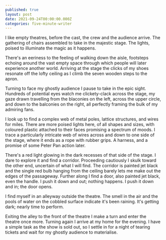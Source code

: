 ```yaml
---
published: true
layout: post
date: 2021-09-24T00:00:00.000Z
categories: five-minute-writer
---
```

I like empty theatres, before the cast, the crew and the audience arrive. The gathering of chairs assembled to take in the majestic stage. The lights, poised to illuminate the magic as it happens.

There's an eeriness to the feeling of walking down the aisle, footsteps echoing around the vast empty space through which people will later experience another world. Arriving at the stage the clicks of my shoes resonate off the lofty ceiling as I climb the seven wooden steps to the apron.

Turning to face my ghostly audience I pause to take in the epic sight. Hundreds of potential eyes watch me clickety-clack across the stage, my gaze drawn travelling from the blaconies on the left, across the upper circle, and down to the balconies on the right, all perfectly framing the bulk of my admiring fans.

I look up to find a complex web of metal poles, lattice structures, and wires for miles. There are more poised lights here, of all shapes and sizes, with coloured plastic attached to their faces promising a spectrum of moods. I trace a particularly intricate web of wires across and down to one side of the stage, where it ends as a rope with rubber grips. A harness, and a promise of some Peter Pan action later.

There's a red light glowing in the dark recesses of that side of the stage. I dare to explore it and find a corridor. Proceeding cautiously I skulk toward the other end, uncertain of what I will find. The corridor is painted jet black and the single red bulb hanging from the ceiling barely lets me make out the edges of the passageway. Further along I find a door, also painted jet black, even the handle. I push it down and out; nothing happens. I push it down and in; the door opens.

I find myself in an alleyway outside the theatre. The smell in the air and the pools of water on the cobbled surface indicate it's been raining. It's getting dark; nearly time to perform.

Exiting the alley to the front of the theatre I make a turn and enter the theatre once more. Turning again I arrive at my home for the evening. I have a simple task as the show is sold out, so I settle in for a night of tearing tickets and wait for my ghostly audience to materialise.
